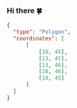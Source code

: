 ### Hi there 🍀

```geojson
{
  "type": "Polygon",
  "coordinates": [
      [
          [10, 45],
          [13, 45],
          [13, 46],
          [10, 46],
          [10, 45]
      ]
  ]
}
```

<!--
**andyj115/andyj115** is a ✨ _special_ ✨ repository because its `README.md` (this file) appears on your GitHub profile.

Here are some ideas to get you started:

- 🔭 I’m currently working on ...
- 🌱 I’m currently learning ...
- 👯 I’m looking to collaborate on ...
- 🤔 I’m looking for help with ...
- 💬 Ask me about ...
- 📫 How to reach me: ...
- 😄 Pronouns: ...
- ⚡ Fun fact: ...
-->
